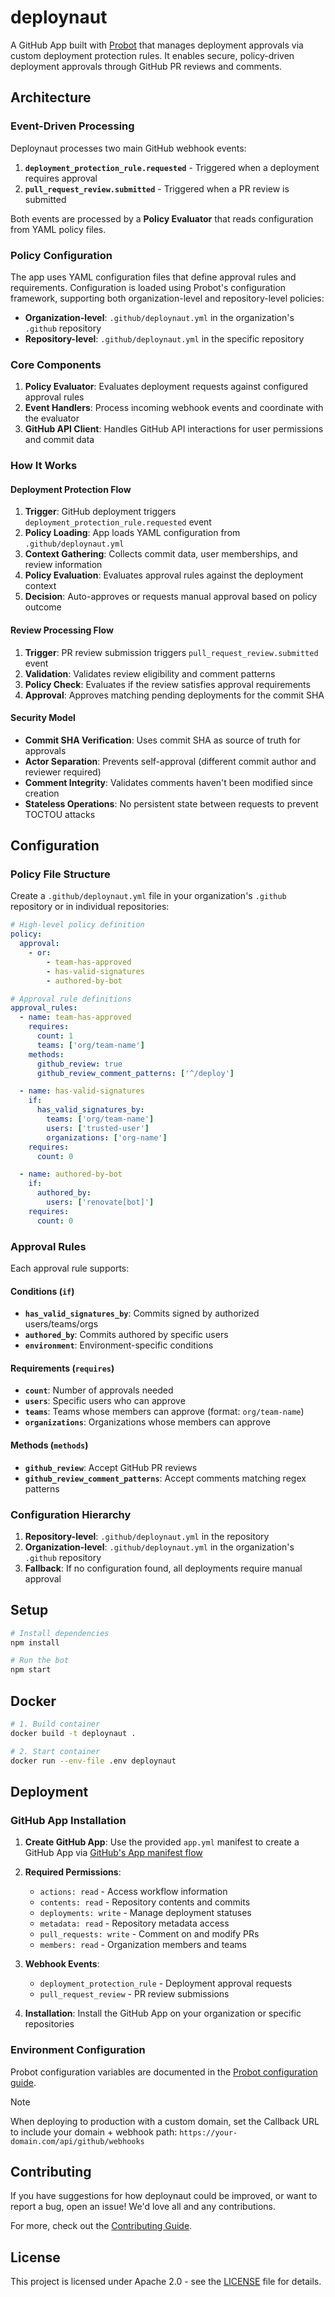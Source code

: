 # deploynaut

A GitHub App built with [Probot](https://github.com/probot/probot) that manages deployment approvals via custom deployment protection rules. It enables secure, policy-driven deployment approvals through GitHub PR reviews and comments.

## Architecture

### Event-Driven Processing

Deploynaut processes two main GitHub webhook events:

1. **`deployment_protection_rule.requested`** - Triggered when a deployment requires approval
2. **`pull_request_review.submitted`** - Triggered when a PR review is submitted

Both events are processed by a **Policy Evaluator** that reads configuration from YAML policy files.

### Policy Configuration

The app uses YAML configuration files that define approval rules and requirements. Configuration is loaded using Probot's configuration framework, supporting both organization-level and repository-level policies:

- **Organization-level**: `.github/deploynaut.yml` in the organization's `.github` repository
- **Repository-level**: `.github/deploynaut.yml` in the specific repository

### Core Components

1. **Policy Evaluator**: Evaluates deployment requests against configured approval rules
2. **Event Handlers**: Process incoming webhook events and coordinate with the evaluator
3. **GitHub API Client**: Handles GitHub API interactions for user permissions and commit data

### How It Works

#### Deployment Protection Flow

1. **Trigger**: GitHub deployment triggers `deployment_protection_rule.requested` event
2. **Policy Loading**: App loads YAML configuration from `.github/deploynaut.yml`
3. **Context Gathering**: Collects commit data, user memberships, and review information
4. **Policy Evaluation**: Evaluates approval rules against the deployment context
5. **Decision**: Auto-approves or requests manual approval based on policy outcome

#### Review Processing Flow

1. **Trigger**: PR review submission triggers `pull_request_review.submitted` event
2. **Validation**: Validates review eligibility and comment patterns
3. **Policy Check**: Evaluates if the review satisfies approval requirements
4. **Approval**: Approves matching pending deployments for the commit SHA

#### Security Model

- **Commit SHA Verification**: Uses commit SHA as source of truth for approvals
- **Actor Separation**: Prevents self-approval (different commit author and reviewer required)
- **Comment Integrity**: Validates comments haven't been modified since creation
- **Stateless Operations**: No persistent state between requests to prevent TOCTOU attacks

## Configuration

### Policy File Structure

Create a `.github/deploynaut.yml` file in your organization's `.github` repository or in individual repositories:

```yaml
# High-level policy definition
policy:
  approval:
    - or:
        - team-has-approved
        - has-valid-signatures
        - authored-by-bot

# Approval rule definitions
approval_rules:
  - name: team-has-approved
    requires:
      count: 1
      teams: ['org/team-name']
    methods:
      github_review: true
      github_review_comment_patterns: ['^/deploy']

  - name: has-valid-signatures
    if:
      has_valid_signatures_by:
        teams: ['org/team-name']
        users: ['trusted-user']
        organizations: ['org-name']
    requires:
      count: 0

  - name: authored-by-bot
    if:
      authored_by:
        users: ['renovate[bot]']
    requires:
      count: 0
```

### Approval Rules

Each approval rule supports:

#### Conditions (`if`)

- **`has_valid_signatures_by`**: Commits signed by authorized users/teams/orgs
- **`authored_by`**: Commits authored by specific users
- **`environment`**: Environment-specific conditions

#### Requirements (`requires`)

- **`count`**: Number of approvals needed
- **`users`**: Specific users who can approve
- **`teams`**: Teams whose members can approve (format: `org/team-name`)
- **`organizations`**: Organizations whose members can approve

#### Methods (`methods`)

- **`github_review`**: Accept GitHub PR reviews
- **`github_review_comment_patterns`**: Accept comments matching regex patterns

### Configuration Hierarchy

1. **Repository-level**: `.github/deploynaut.yml` in the repository
2. **Organization-level**: `.github/deploynaut.yml` in the organization's `.github` repository
3. **Fallback**: If no configuration found, all deployments require manual approval

## Setup

```sh
# Install dependencies
npm install

# Run the bot
npm start
```

## Docker

```sh
# 1. Build container
docker build -t deploynaut .

# 2. Start container
docker run --env-file .env deploynaut
```

## Deployment

### GitHub App Installation

1. **Create GitHub App**: Use the provided `app.yml` manifest to create a GitHub App via [GitHub's App manifest flow](https://docs.github.com/en/developers/apps/building-github-apps/creating-a-github-app-from-a-manifest)

2. **Required Permissions**:
   - `actions: read` - Access workflow information
   - `contents: read` - Repository contents and commits
   - `deployments: write` - Manage deployment statuses
   - `metadata: read` - Repository metadata access
   - `pull_requests: write` - Comment on and modify PRs
   - `members: read` - Organization members and teams

3. **Webhook Events**:
   - `deployment_protection_rule` - Deployment approval requests
   - `pull_request_review` - PR review submissions

4. **Installation**: Install the GitHub App on your organization or specific repositories

### Environment Configuration

Probot configuration variables are documented in the [Probot configuration guide](https://probot.github.io/docs/configuration/).

> [!NOTE]
> When deploying to production with a custom domain, set the Callback URL to include your domain + webhook path:
> `https://your-domain.com/api/github/webhooks`

## Contributing

If you have suggestions for how deploynaut could be improved, or want to report a bug, open an issue! We'd love all and any contributions.

For more, check out the [Contributing Guide](CONTRIBUTING.md).

## License

This project is licensed under Apache 2.0 - see the [LICENSE](LICENSE) file for
details.
